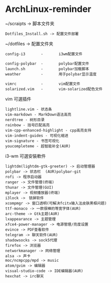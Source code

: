 # ArchLinux-reminder

 ~/scraipts -> 脚本文件夹  

    Dotfiles_Install.sh -> 配置文件部署
 
 ~/dotfiles -> 配置文件夹  

   	config-i3		-		i3wm配置文件  

	config-polybar  -		polybar配置文件  
	launch.sh		-		polybar加载脚本  
	weather         -       用于polybar显示温度  

	vimrc			-		vim配置文件  
	solarized.vim	-		vim-solarized配色文件  
 	
vim 可選插件  

    lightline.vim - 状态条  
    vim-markdown - MarkDown语法高亮  
	nerdtree - 树形目录
	rainbow - 括号匹配高亮
	vim-cpp-enhanced-highlight - cpp高亮支持
	vim-indent-guides - 可视化缩进
	vim-signature - 书签可视化
	youcompleteme - 超智能补全(AUR)

i3-wm 可選安裝軟件  

	lightdm(lightdm-gtk-greeter) -> 启动管理器
    polybar -> 状态栏	(AUR)polybar-git    
    rofi -> 程序启动器  
	ranger -> 文件管理(终端)
	thunar -> 文件管理(GUI)
	mplayer -> 视频播放器(终端)
	i3lock ->　锁屏软件
	xcompmgr -> 窗口透明(可解决fcitx输入法皮肤黑框问题)
	ttf-monaco -> 一款很棒的等宽字体(AUR)
	arc-theme -> Gtk主题(AUR)
	lxappearance -> 主题管理
	xfce4-power-manager -> 电源管理/亮度设置
	evince -> PDF查看软件
	telegram -> 聊天软件(AUR)
	shadowsocks -> sock5代理
	firefox -> 浏览器
	networkmanager -> 网络管理
	alsa -> 声卡
	moc/ncmpcpp/mpd -> music
	atom/gvim -> 编辑器
	visual-studio-code -> IDE编辑器(AUR)
	hexchat -> irc聊天
	
	
